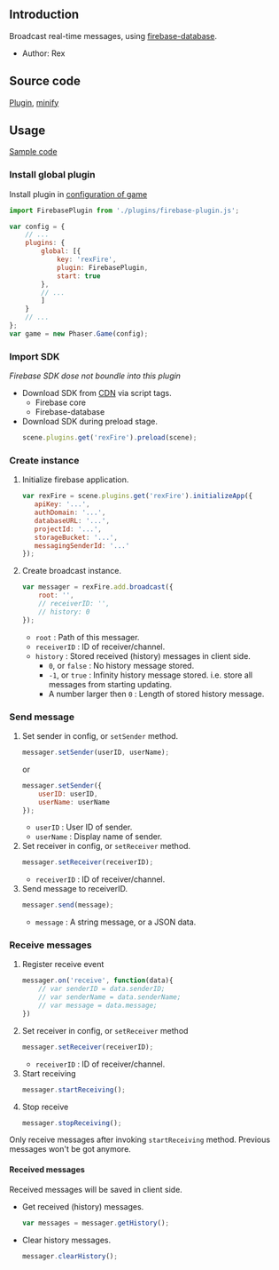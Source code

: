 ## Introduction

Broadcast real-time messages, using [firebase-database](https://firebase.google.com/docs/database/).

- Author: Rex

## Source code

[Plugin](https://github.com/rexrainbow/phaser3-rex-notes/blob/master/plugins/firebase-plugin.js), [minify](https://github.com/rexrainbow/phaser3-rex-notes/blob/master/dist/rexfirebaseplugin.min.js)

## Usage

[Sample code](https://github.com/rexrainbow/phaser3-rex-notes/blob/master/examples/firebase-broadcast)

### Install global plugin

Install plugin in [configuration of game](game.md#configuration)

```javascript
import FirebasePlugin from './plugins/firebase-plugin.js';

var config = {
    // ...
    plugins: {
        global: [{
            key: 'rexFire',
            plugin: FirebasePlugin,
            start: true
        },
        // ...
        ]
    }
    // ...
};
var game = new Phaser.Game(config);
```

### Import SDK

*Firebase SDK dose not boundle into this plugin*

- Download SDK from [CDN](https://firebase.google.com/docs/web/setup/#libraries-cdn) via script tags.
    - Firebase core
    - Firebase-database
- Download SDK during preload stage.
    ```javascript
    scene.plugins.get('rexFire').preload(scene);    
    ```

### Create instance

1. Initialize firebase application.
    ```javascript
    var rexFire = scene.plugins.get('rexFire').initializeApp({
       apiKey: '...',
       authDomain: '...',
       databaseURL: '...',
       projectId: '...',
       storageBucket: '...',
       messagingSenderId: '...'
    });
    ```
2. Create broadcast instance.
    ```javascript
    var messager = rexFire.add.broadcast({
        root: '',
        // receiverID: '',
        // history: 0
    });
    ```
    - `root` : Path of this messager.
    - `receiverID` : ID of receiver/channel.
    - `history` : Stored received (history)  messages in client side.
        - `0`, or `false` : No history message stored.
        - `-1`, or `true` : Infinity history message stored. i.e. store all messages from starting updating.
        - A number larger then `0` : Length of stored history message.

### Send message

1. Set sender in config, or `setSender` method.
    ```javascript
    messager.setSender(userID, userName);
    ```
    or
    ```javascript
    messager.setSender({
        userID: userID,
        userName: userName
    });
    ```
    - `userID` : User ID of sender.
    - `userName` : Display name of sender.
1. Set receiver in config, or `setReceiver` method.
    ```javascript
    messager.setReceiver(receiverID);
    ```
    - `receiverID` : ID of receiver/channel.
1. Send message to receiverID.
    ```javascript
    messager.send(message);
    ```
    - `message` : A string message, or a JSON data.

### Receive messages

1. Register receive event
    ```javascript
    messager.on('receive', function(data){
        // var senderID = data.senderID;
        // var senderName = data.senderName;
        // var message = data.message;
    })
    ```
1. Set receiver in config, or `setReceiver` method
    ```javascript
    messager.setReceiver(receiverID);
    ```
    - `receiverID` : ID of receiver/channel.
1. Start receiving
    ```javascript
    messager.startReceiving();
    ```
1. Stop receive
    ```javascript
    messager.stopReceiving();
    ```

Only receive messages after invoking `startReceiving` method. Previous messages won't be got anymore.

#### Received messages

Received messages will be saved in client side.

- Get received (history) messages.
    ```javascript
    var messages = messager.getHistory();
    ```
- Clear history messages.
    ```javascript
    messager.clearHistory();
    ```